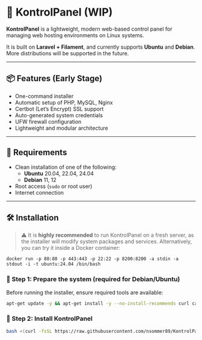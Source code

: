 # 🚀 KontrolPanel (WIP)

**KontrolPanel** is a lightweight, modern web-based control panel for managing web hosting environments on Linux systems.

It is built on **Laravel + Filament**, and currently supports **Ubuntu** and **Debian**. More distributions will be supported in the future.

---

## 📦 Features (Early Stage)

- One-command installer
- Automatic setup of PHP, MySQL, Nginx
- Certbot (Let’s Encrypt) SSL support
- Auto-generated system credentials
- UFW firewall configuration
- Lightweight and modular architecture

---

## 🧰 Requirements

- Clean installation of one of the following:
  - **Ubuntu** 20.04, 22.04, 24.04
  - **Debian** 11, 12
- Root access (`sudo` or root user)
- Internet connection

---

## 🛠️ Installation

> ⚠️ It is **highly recommended** to run KontrolPanel on a fresh server, as the installer will modify system packages and services.
> Alternatively, you can try it inside a Docker container:

`docker run -p 80:80 -p 443:443 -p 22:22 -p 8200:8200 -a stdin -a stdout -i -t ubuntu:24.04 /bin/bash`

### 🔹 Step 1: Prepare the system (required for Debian/Ubuntu)

Before running the installer, ensure required tools are available:

```bash
apt-get update -y && apt-get install -y --no-install-recommends curl ca-certificates
```
### 🔹 Step 2: Install KontrolPanel

```bash
bash <(curl -fsSL https://raw.githubusercontent.com/nsommer89/KontrolPanel/master/install.sh) --yes
```